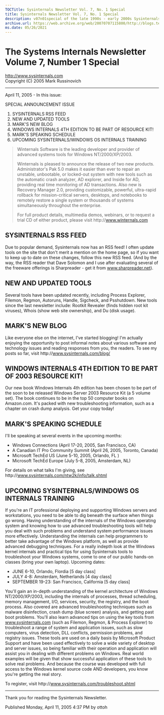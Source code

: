 ```yaml
---
TOCTitle: Sysinternals Newsletter Vol. 7, No. 1 Special
title: Sysinternals Newsletter Vol. 7, No. 1 Special
description: v07n01special of the late 1990s - early 2000s Sysinternals newsletters written by Mark
archive.url: https://web.archive.org/web/20070707115800/http://blogs.technet.com/sysinternals/archive/2005/04/11/452827.aspx
ms.date: 05/26/2021
---
```


# The Systems Internals Newsletter Volume 7, Number 1 Special

http://www.sysinternals.com  
Copyright (C) 2005 Mark Russinovich
**********************************************************

April 11, 2005 - In this issue:

SPECIAL ANNOUNCEMENT ISSUE

1. SYSINTERNALS RSS FEED
2. NEW AND UPDATED TOOLS
3. MARK'S NEW BLOG
4. WINDOWS INTERNALS 4TH EDITION TO BE PART OF RESOURCE KIT!
5. MARK'S SPEAKING SCHEDULE
6. UPCOMING SYSINTERNALS/WINDOWS OS INTERNALS TRAINING

> Winternals Software is the leading developer and provider of advanced systems
> tools for Windows NT/2000/XP/2003.
>
> Winternals is pleased to announce the release of two new products.
> Administrator's Pak 5.0 makes it easier than ever
> to repair an unstable, unbootable, or locked-out system with new tools such as
> the automatic crash analyzer, AD
> explorer, and Inside for AD, providing real time monitoring of AD transactions.
> Also new is Recovery Manager 2.0,
> providing customizable, powerful, ultra-rapid rollback for mission-critical
> servers, desktops, and notebooks to remotely
> restore a single system or thousands of systems simultaneously throughout the
> enterprise.
>
> For full product details, multimedia demos, webinars, or to request a trial CD
> of either product, please visit
> http<nolink>://www.winternals.com

## SYSINTERNALS RSS FEED

Due to popular demand, Sysinternals now has an RSS feed! I often update tools
on the site that don't merit a mention
on the home page, so if you want to keep up to date on these changes, follow
this new RSS feed. (And by the way, the
RSS reader that Dave Solomon and I use after evaluating several of the freeware
offerings is Sharpreader - get it
from www.sharpreader.net).

## NEW AND UPDATED TOOLS

Several tools have been updated recently, including Process Explorer, Filemon,
Regmon, Autoruns, Handle, Sigcheck,
and Psshutdown. New tools since the last newsletter include: Rootkit Revealer
(finds hidden root kit viruses), Whois
(show web site ownership), and Du (disk usage).

## MARK'S NEW BLOG

Like everyone else on the internet, I've started blogging! I'm actually
enjoying the opportunity to post informal notes
about various software and technology issues and reading responses from you, the
readers. To see my posts so far,
visit http<nolink>://www.sysinternals.com/blog/

## WINDOWS INTERNALS 4TH EDITION TO BE PART OF 2003 RESOURCE KIT!

Our new book Windows Internals 4th edition has been chosen to be part of the
soon to be released Windows Server
2003 Resource Kit (a 5 volume set). The book continues to be in the top 50
computer books on Amazon.com. It's
packed with new troubleshooting information, such as a chapter on crash dump
analysis. Get your copy today!

## MARK'S SPEAKING SCHEDULE

I'll be speaking at several events in the upcoming months:

- Windows Connections (April 17-20, 2005, San Francisco, CA)
- A Canadian IT Pro Community Summit (April 26, 2005, Toronto, Canada)
- Microsoft TechEd US (June 5-10, 2005, Orlando, FL )
- Microsoft TechEd Europe (July 5-8, 2005, Amsterdam, NL)

For details on what talks I'm giving, see  
http<nolink>://www.sysinternals.com/ntw2k/info/talk.shtml

## UPCOMING SYSINTERNALS/WINDOWS OS INTERNALS TRAINING

If you're an IT professional deploying and supporting Windows servers and
workstations, you need to be able to dig
beneath the surface when things go wrong. Having understanding of the internals
of the Windows operating system and
knowing how to use advanced troubleshooting tools will help you deal with such
problems and understand system
performance issues more effectively. Understanding the internals can help
programmers to better take advantage of the
Windows platform, as well as provide advanced debugging techniques. For a
really indepth look at the Windows kernel
internals and practical tips for using Sysinternals tools to troubleshoot your
Windows systems, come to one of our
public hands-on classes (bring your own laptop). Upcoming dates:

- JUNE 6-10, Orlando, Flordia [5 day class]
- JULY 4-8: Amsterdam, Netherlands [4 day class]
- SEPTEMBER 19-23: San Francisco, California [5 day class]

You'll gain an in-depth understanding of the kernel architecture of Windows
NT/2000/XP/2003, including the internals of
processes, thread scheduling, memory management, I/O, services, security, the
registry, and the boot process. Also
covered are advanced troubleshooting techniques such as malware disinfection,
crash dump (blue screen) analysis,
and getting past boot problems. You'll also learn advanced tips on using the
key tools from www.sysinternals.com
(such as Filemon, Regmon, & Process Explorer) to troubleshoot a range of system
and application issues, such as
slow computers, virus detection, DLL conflicts, permission problems, and
registry issues. These tools are used on a
daily basis by Microsoft Product Support and have been used effectively to solve
a wide variety of desktop and server
issues, so being familiar with their operation and application will assist you
in dealing with different problems on
Windows. Real world examples will be given that show successful application of
these tools to solve real problems.
And because the course was developed with full access to the Windows kernel
source code AND developers, you
know you're getting the real story.

To register, visit http<nolink>://www.sysinternals.com/troubleshoot.shtml

**********************************************************

Thank you for reading the Sysinternals Newsletter.

Published Monday, April 11, 2005 4:37 PM by ottoh
